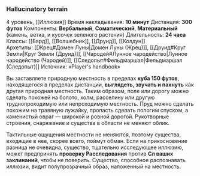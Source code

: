 ### Hallucinatory terrain
4 уровень, [[Иллюзия]]
Время накладывания: **10 минут**
Дистанция: **300 футов**
Компоненты: **Вербальный**, **Соматический**, **Материальный** (камень, ветка, и кусочек зеленого растения)
Длительность: **24 часа**
Классы: [[Бард]], [[Волшебник]], [[Друид]], [[Колдун]]
Архетипы: [[Жрец#Домен Луны|Домен Луны (Жрец)]], [[Друид#Круг Земли|Круг Земли (Друид)]], [[Чародей#Лунное чародейство|Лунное чародейство (Чародей)]], [[Следопыт#Фельдмаршал|Фельдмаршал (Следопыт)]]
Источник: «Player's handbook»

Вы заставляете природную местность в пределах **куба 150 футов**, находящегося в пределах дистанции, **выглядеть, звучать и пахнуть** как другая природная местность. Таким образом, поле или дорогу можно сделать похожей на болото, холм, расселину или другую труднопроходимую или непроходимую местность. Пруд можно сделать похожим на травяную лужайку, пропасть сделать пологим спуском, а каменистый овраг — широкой и ровной дорогой. Рукотворные строения, снаряжение и существа в области не меняют облик.

Тактильные ощущения местности не меняются, поэтому существа, входящие в нее, скорее всего, поймут обман. Если на прикосновение разница не очевидна, существо, тщательно исследующее иллюзию, может предпринять **проверку Расследования** против **Сл ваших заклинаний**, чтобы не поверить. Существо, способное распознавать иллюзии, видит полупрозрачный образ, наложенный на местность.